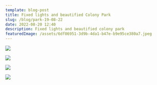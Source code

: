 ```yaml
---
template: blog-post
title: Fixed lights and beautified Colony Park
slug: /blog/park-19-08-22
date: 2022-08-20 12:40
description: Fixed lights and beautified colony park
featuredImage: /assets/6df86951-3d9b-4da1-b47e-b9e95ce380a7.jpeg
---
```

![](/assets/de28c9f8-4f3d-4924-be61-b032f2ffad91.jpeg)

![](/assets/01af9f1b-93dd-496d-9e27-957df26c263c.jpeg)

![](/assets/9f2ad35c-ba25-470e-ab88-d2a3e4253be9.jpeg)

![](/assets/5ebd77e5-2b4f-40c7-a40c-f007794e1281.jpeg)